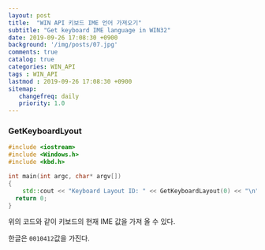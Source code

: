 ```yaml
---
layout: post
title:  "WIN API 키보드 IME 언어 가져오기"
subtitle: "Get keyboard IME language in WIN32"
date: 2019-09-26 17:08:30 +0900
background: '/img/posts/07.jpg'
comments: true
catalog: true
categories: WIN_API
tags : WIN_API
lastmod : 2019-09-26 17:08:30 +0900
sitemap:
   changefreq: daily
   priority: 1.0
---
```


### GetKeyboardLyout

```CPP
#include <iostream>
#include <Windows.h>
#include <kbd.h>

int main(int argc, char* argv[])
{
    std::cout << "Keyboard Layout ID: " << GetKeyboardLayout(0) << "\n";
  return 0;
}
```

위의 코드와 같이 키보드의 현재 IME 값을 가져 올 수 있다.

한글은 `0010412`값을 가진다.
